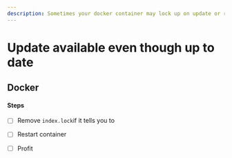 ```yaml
---
description: Sometimes your docker container may lock up on update or restart
---
```


# Update available even though up to date

## Docker

#### Steps

* [ ] Remove `index.lock`if it tells you to
* [ ] Restart container
* [ ] Profit

  



